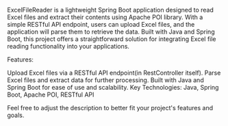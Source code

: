 ExcelFileReader is a lightweight Spring Boot application designed to read Excel files and extract their contents using Apache POI library. With a simple RESTful API endpoint, users can upload Excel files, and the application will parse them to retrieve the data. Built with Java and Spring Boot, this project offers a straightforward solution for integrating Excel file reading functionality into your applications.

Features:

Upload Excel files via a RESTful API endpoint(in RestController itself).
Parse Excel files and extract data for further processing.
Built with Java and Spring Boot for ease of use and scalability.
Key Technologies: Java, Spring Boot, Apache POI, RESTful API

Feel free to adjust the description to better fit your project's features and goals.
